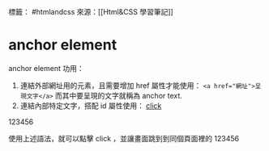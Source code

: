 標籤： #htmlandcss 
來源：[[Html&CSS 學習筆記]]

# anchor element
anchor element 功用：

1. 連結外部網址用的元素，且需要增加 href 屬性才能使用：
`<a href="網址">呈現文字</a>` 而其中要呈現的文字就稱為 anchor text.
2. 連結內部特定文字，搭配 id 屬性使用：
<a href ="#footer">click</a>
<p id="footer">123456</p>
使用上述語法，就可以點擊 click ，並讓畫面跳到到同個頁面裡的 123456

